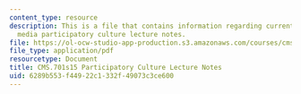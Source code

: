 ```yaml
---
content_type: resource
description: This is a file that contains information regarding current debates in
  media participatory culture lecture notes.
file: https://ol-ocw-studio-app-production.s3.amazonaws.com/courses/cms-701-current-debates-in-media-spring-2015/6289b553f44922c1332f49073c3ce600_MITCMS_701S15_PartCulture.pdf
file_type: application/pdf
resourcetype: Document
title: CMS.701s15 Participatory Culture Lecture Notes
uid: 6289b553-f449-22c1-332f-49073c3ce600
---
```

